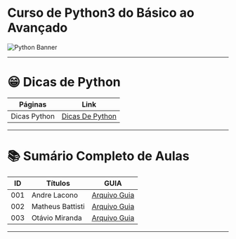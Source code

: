 # Curso de Python3 do Básico ao Avançado

<img src="https://learn.temporal.io/assets/images/banner_python-0d345d125b6892840c54f7e1460c8a5a.png" alt="Python Banner">

---

# 😁 Dicas de Python

| Páginas      | Link                                  |
| ------------ | ------------------------------------- |
| Dicas Python | [Dicas De Python](py.DICAS/README.md) |

---

# 📚 Sumário Completo de Aulas

| ID  | Títulos          | GUIA                                               |
| --- | ---------------- | -------------------------------------------------- |
| 001 | Andre Lacono     | [Arquivo Guia](py.AULAS/AndreLacono/README.md)     |
| 002 | Matheus Battisti | [Arquivo Guia](py.AULAS/MatheusBattisti/README.md) |
| 003 | Otávio Miranda   | [Arquivo Guia](py.AULAS/OtavioMiranda/README.md)   |

---
